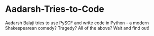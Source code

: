 # Aadarsh-Tries-to-Code
Aadarsh Balaji tries to use PySCF and write code in Python - a modern Shakespearean comedy? Tragedy? All of the above? Wait and find out!
